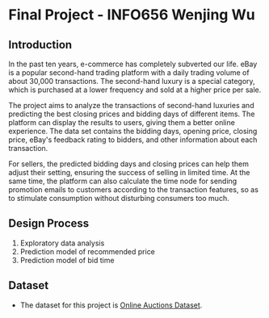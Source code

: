 # Final Project - INFO656 Wenjing Wu

## Introduction
In the past ten years, e-commerce has completely subverted our life. eBay is a popular second-hand trading platform with a daily trading volume of about 30,000 transactions. The second-hand luxury is a special category, which is purchased at a lower frequency and sold at a higher price per sale. 

The project aims to analyze the transactions of second-hand luxuries and predicting the best closing prices and bidding days of different items. The platform can display the results to users, giving them a better online experience. The data set contains the bidding days, opening price, closing price, eBay's feedback rating to bidders, and other information about each transaction. 

For sellers, the predicted bidding days and closing prices can help them adjust their setting, ensuring the success of selling in limited time. At the same time, the platform can also calculate the time node for sending promotion emails to customers according to the transaction features, so as to stimulate consumption without disturbing consumers too much. 

## Design Process
1. Exploratory data analysis
2. Prediction model of recommended price
3. Prediction model of bid time

## Dataset
* The dataset for this project is [Online Auctions Dataset](https://www.kaggle.com/onlineauctions/online-auctions-dataset). 


